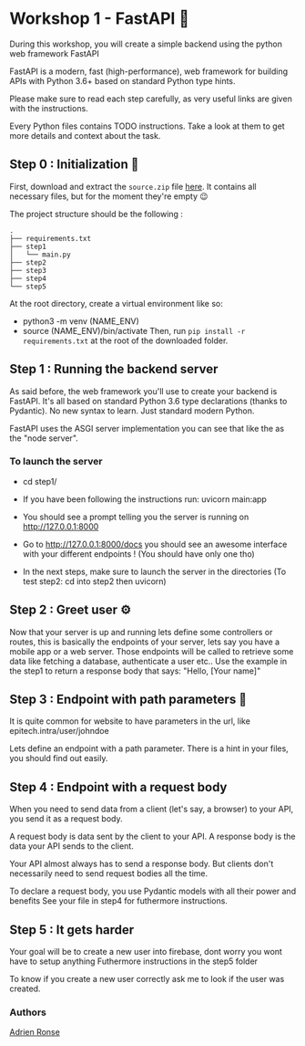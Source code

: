 # Workshop 1 - FastAPI :open_book:

During this workshop, you will create a simple backend using the python web framework FastAPI

FastAPI is a modern, fast (high-performance), web framework for building APIs with Python 3.6+ based on standard Python type hints.

Please make sure to read each step carefully, as very useful links are given with the instructions.

Every Python files contains TODO instructions. Take a look at them to get more details and context about the task.

## Step 0 : Initialization :rocket:

First, download and extract the `source.zip` file [here](https://github.com/adronse/Workshop-FastAPI/blob/main/workshop.zip).
It contains all necessary files, but for the moment they're empty :wink:

The project structure should be the following :

```
.
├── requirements.txt
├── step1
│   └── main.py
├── step2
├── step3
├── step4
└── step5

```

At the root directory, create a virtual environment like so:
   - python3 -m venv (NAME_ENV)
   - source (NAME_ENV)/bin/activate
Then, run `pip install -r requirements.txt` at the root of the downloaded folder.

## Step 1 : Running the backend server

As said before, the web framework you'll use to create your backend is FastAPI.
It's all based on standard Python 3.6 type declarations (thanks to Pydantic). No new syntax to learn. Just standard modern Python.

FastAPI uses the ASGI server implementation you can see that like the as the "node server".

### To launch the server

- cd step1/

- If you have been following the instructions run: uvicorn main:app

- You should see a prompt telling you the server is running on http://127.0.0.1:8000

- Go to http://127.0.0.1:8000/docs you should see an awesome interface with your different endpoints ! (You should have only one tho)

- In the next steps, make sure to launch the server in the directories (To test step2: cd into step2 then uvicorn)

## Step 2 : Greet user :gear:

Now that your server is up and running lets define some controllers or routes, this is basically the endpoints of your server, lets say you have a mobile app or a web server. Those endpoints will be called to retrieve some data like fetching a database, authenticate a user etc..
Use the example in the step1 to return a response body that says: "Hello, [Your name]"

## Step 3 : Endpoint with path parameters :test_tube:

It is quite common for website to have parameters in the url, like epitech.intra/user/johndoe

Lets define an endpoint with a path parameter.
There is a hint in your files, you should find out easily.


## Step 4 : Endpoint with a request body

When you need to send data from a client (let's say, a browser) to your API, you send it as a request body.

A request body is data sent by the client to your API. A response body is the data your API sends to the client.

Your API almost always has to send a response body. But clients don't necessarily need to send request bodies all the time.

To declare a request body, you use Pydantic models with all their power and benefits
See your file in step4 for futhermore instructions.

## Step 5 : It gets harder

Your goal will be to create a new user into firebase, dont worry you wont have to setup anything 
Futhermore instructions in the step5 folder

To know if you create a new user correctly ask me to look if the user was created.

### Authors

[Adrien Ronse](https://github.com/adronse)
